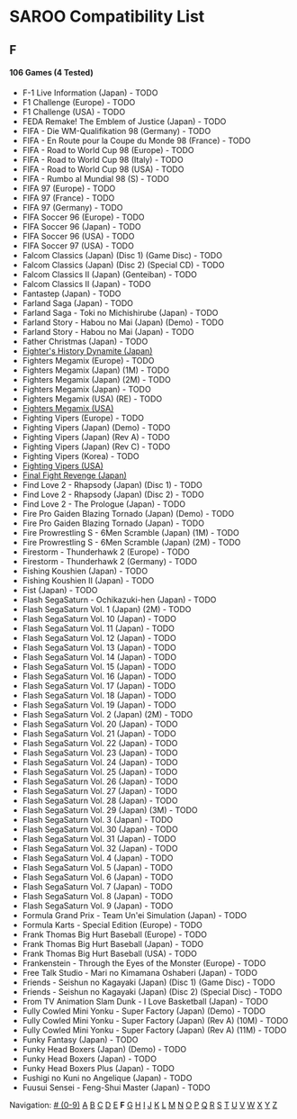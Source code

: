 # SAROO Compatibility List

## F

#### 106 Games (4 Tested)

- F-1 Live Information (Japan) - TODO
- F1 Challenge (Europe) - TODO
- F1 Challenge (USA) - TODO
- FEDA Remake! The Emblem of Justice (Japan) - TODO
- FIFA - Die WM-Qualifikation 98 (Germany) - TODO
- FIFA - En Route pour la Coupe du Monde 98 (France) - TODO
- FIFA - Road to World Cup 98 (Europe) - TODO
- FIFA - Road to World Cup 98 (Italy) - TODO
- FIFA - Road to World Cup 98 (USA) - TODO
- FIFA - Rumbo al Mundial 98 (S) - TODO
- FIFA 97 (Europe) - TODO
- FIFA 97 (France) - TODO
- FIFA 97 (Germany) - TODO
- FIFA Soccer 96 (Europe) - TODO
- FIFA Soccer 96 (Japan) - TODO
- FIFA Soccer 96 (USA) - TODO
- FIFA Soccer 97 (USA) - TODO
- Falcom Classics (Japan) (Disc 1) (Game Disc) - TODO
- Falcom Classics (Japan) (Disc 2) (Special CD) - TODO
- Falcom Classics II (Japan) (Genteiban) - TODO
- Falcom Classics II (Japan) - TODO
- Fantastep (Japan) - TODO
- Farland Saga (Japan) - TODO
- Farland Saga - Toki no Michishirube (Japan) - TODO
- Farland Story - Habou no Mai (Japan) (Demo) - TODO
- Farland Story - Habou no Mai (Japan) - TODO
- Father Christmas (Japan) - TODO
- [Fighter's History Dynamite (Japan)](../../Regions/Japan/GS-9107/01/README.md)
- Fighters Megamix (Europe) - TODO
- Fighters Megamix (Japan) (1M) - TODO
- Fighters Megamix (Japan) (2M) - TODO
- Fighters Megamix (Japan) - TODO
- Fighters Megamix (USA) (RE) - TODO
- [Fighters Megamix (USA)](../../Regions/USA/MK-81073/01/README.md)
- Fighting Vipers (Europe) - TODO
- Fighting Vipers (Japan) (Demo) - TODO
- Fighting Vipers (Japan) (Rev A) - TODO
- Fighting Vipers (Japan) (Rev C) - TODO
- Fighting Vipers (Korea) - TODO
- [Fighting Vipers (USA)](../../Regions/USA/MK-81041/01/README.md)
- [Final Fight Revenge (Japan)](../../Regions/Japan/T-20605G/01/README.md)
- Find Love 2 - Rhapsody (Japan) (Disc 1) - TODO
- Find Love 2 - Rhapsody (Japan) (Disc 2) - TODO
- Find Love 2 - The Prologue (Japan) - TODO
- Fire Pro Gaiden Blazing Tornado (Japan) (Demo) - TODO
- Fire Pro Gaiden Blazing Tornado (Japan) - TODO
- Fire Prowrestling S - 6Men Scramble (Japan) (1M) - TODO
- Fire Prowrestling S - 6Men Scramble (Japan) (2M) - TODO
- Firestorm - Thunderhawk 2 (Europe) - TODO
- Firestorm - Thunderhawk 2 (Germany) - TODO
- Fishing Koushien (Japan) - TODO
- Fishing Koushien II (Japan) - TODO
- Fist (Japan) - TODO
- Flash SegaSaturn - Ochikazuki-hen (Japan) - TODO
- Flash SegaSaturn Vol. 1 (Japan) (2M) - TODO
- Flash SegaSaturn Vol. 10 (Japan) - TODO
- Flash SegaSaturn Vol. 11 (Japan) - TODO
- Flash SegaSaturn Vol. 12 (Japan) - TODO
- Flash SegaSaturn Vol. 13 (Japan) - TODO
- Flash SegaSaturn Vol. 14 (Japan) - TODO
- Flash SegaSaturn Vol. 15 (Japan) - TODO
- Flash SegaSaturn Vol. 16 (Japan) - TODO
- Flash SegaSaturn Vol. 17 (Japan) - TODO
- Flash SegaSaturn Vol. 18 (Japan) - TODO
- Flash SegaSaturn Vol. 19 (Japan) - TODO
- Flash SegaSaturn Vol. 2 (Japan) (2M) - TODO
- Flash SegaSaturn Vol. 20 (Japan) - TODO
- Flash SegaSaturn Vol. 21 (Japan) - TODO
- Flash SegaSaturn Vol. 22 (Japan) - TODO
- Flash SegaSaturn Vol. 23 (Japan) - TODO
- Flash SegaSaturn Vol. 24 (Japan) - TODO
- Flash SegaSaturn Vol. 25 (Japan) - TODO
- Flash SegaSaturn Vol. 26 (Japan) - TODO
- Flash SegaSaturn Vol. 27 (Japan) - TODO
- Flash SegaSaturn Vol. 28 (Japan) - TODO
- Flash SegaSaturn Vol. 29 (Japan) (3M) - TODO
- Flash SegaSaturn Vol. 3 (Japan) - TODO
- Flash SegaSaturn Vol. 30 (Japan) - TODO
- Flash SegaSaturn Vol. 31 (Japan) - TODO
- Flash SegaSaturn Vol. 32 (Japan) - TODO
- Flash SegaSaturn Vol. 4 (Japan) - TODO
- Flash SegaSaturn Vol. 5 (Japan) - TODO
- Flash SegaSaturn Vol. 6 (Japan) - TODO
- Flash SegaSaturn Vol. 7 (Japan) - TODO
- Flash SegaSaturn Vol. 8 (Japan) - TODO
- Flash SegaSaturn Vol. 9 (Japan) - TODO
- Formula Grand Prix - Team Un'ei Simulation (Japan) - TODO
- Formula Karts - Special Edition (Europe) - TODO
- Frank Thomas Big Hurt Baseball (Europe) - TODO
- Frank Thomas Big Hurt Baseball (Japan) - TODO
- Frank Thomas Big Hurt Baseball (USA) - TODO
- Frankenstein - Through the Eyes of the Monster (Europe) - TODO
- Free Talk Studio - Mari no Kimamana Oshaberi (Japan) - TODO
- Friends - Seishun no Kagayaki (Japan) (Disc 1) (Game Disc) - TODO
- Friends - Seishun no Kagayaki (Japan) (Disc 2) (Special Disc) - TODO
- From TV Animation Slam Dunk - I Love Basketball (Japan) - TODO
- Fully Cowled Mini Yonku - Super Factory (Japan) (Demo) - TODO
- Fully Cowled Mini Yonku - Super Factory (Japan) (Rev A) (10M) - TODO
- Fully Cowled Mini Yonku - Super Factory (Japan) (Rev A) (11M) - TODO
- Funky Fantasy (Japan) - TODO
- Funky Head Boxers (Japan) (Demo) - TODO
- Funky Head Boxers (Japan) - TODO
- Funky Head Boxers Plus (Japan) - TODO
- Fushigi no Kuni no Angelique (Japan) - TODO
- Fuusui Sensei - Feng-Shui Master (Japan) - TODO

Navigation:
[# (0-9)](./09.md) [A](./A.md) [B](./B.md) [C](./C.md) [D](./D.md) [E](./E.md) **F** [G](./G.md) [H](./H.md) [I](./I.md) [J](./J.md) [K](./K.md) [L](./L.md) [M](./M.md) [N](./N.md) [O](./O.md) [P](./P.md) [Q](./Q.md) [R](./R.md) [S](./S.md) [T](./T.md) [U](./U.md) [V](./V.md) [W](./W.md) [X](./X.md) [Y](./Y.md) [Z](./Z.md)
